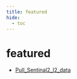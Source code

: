 ```yaml
---
title: featured
hide:
  - toc
---
```


# featured

- [Pull_Sentinal2_l2_data](/home/library/data/Pull_Sentinal2_l2_data/)  
  <small></small>